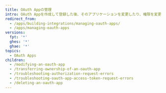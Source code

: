 ```yaml
---
title: OAuth Appの管理
intro: OAuth Appを作成して登録した後、そのアプリケーションを変更したり、権限を変更したり、所有権を移譲したり、アプリケーションを削除したりできます。
redirect_from:
  - /apps/building-integrations/managing-oauth-apps/
  - /apps/managing-oauth-apps
versions:
  fpt: '*'
  ghes: '*'
  ghae: '*'
topics:
  - OAuth Apps
children:
  - /modifying-an-oauth-app
  - /transferring-ownership-of-an-oauth-app
  - /troubleshooting-authorization-request-errors
  - /troubleshooting-oauth-app-access-token-request-errors
  - /deleting-an-oauth-app
---
```


